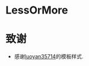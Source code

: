 # LessOrMore


致谢
====================================
+  感谢[luoyan35714](https://github.com/luoyan35714/LessOrMore)的模板样式.
